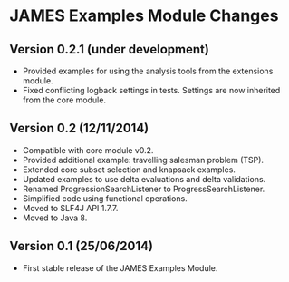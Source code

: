 JAMES Examples Module Changes
=============================

Version 0.2.1 (under development)
---------------------------------

 - Provided examples for using the analysis tools from the extensions module.
 - Fixed conflicting logback settings in tests. Settings are now inherited from the core module.

Version 0.2 (12/11/2014)
------------------------

 - Compatible with core module v0.2.
 - Provided additional example: travelling salesman problem (TSP).
 - Extended core subset selection and knapsack examples.
 - Updated examples to use delta evaluations and delta validations.
 - Renamed ProgressionSearchListener to ProgressSearchListener.
 - Simplified code using functional operations.
 - Moved to SLF4J API 1.7.7.
 - Moved to Java 8.
 
 
Version 0.1 (25/06/2014)
------------------------

 - First stable release of the JAMES Examples Module.